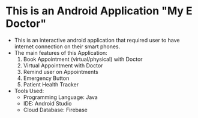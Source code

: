 # This is an Android Application "My E Doctor"

- This is an interactive android application that required user to have internet connection on their smart phones. 
- The main features of this Application:
  1. Book Appointment (virtual/physical) with Doctor
  2. Virtual Appointment with Doctor
  3. Remind user on Appointments
  4. Emergency Button
  5. Patient Health Tracker
- Tools Used:
  - Programming Language: Java
  - IDE: Android Studio
  - Cloud Database: Firebase
